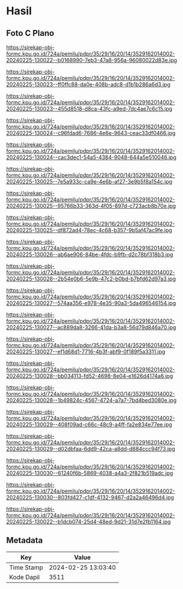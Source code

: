 # Hasil

## Foto C Plano

https://sirekap-obj-formc.kpu.go.id/724a/pemilu/pdpr/35/29/16/20/14/3529162014002-20240225-130022--b0168990-7eb3-47a8-956a-96080022d83e.jpg

https://sirekap-obj-formc.kpu.go.id/724a/pemilu/pdpr/35/29/16/20/14/3529162014002-20240225-130023--ff0ffc88-da0e-408b-adc8-d1b1b286a6d3.jpg

https://sirekap-obj-formc.kpu.go.id/724a/pemilu/pdpr/35/29/16/20/14/3529162014002-20240225-130023--455d8518-d8ca-43fc-a9ed-7dc4ae7c6c15.jpg

https://sirekap-obj-formc.kpu.go.id/724a/pemilu/pdpr/35/29/16/20/14/3529162014002-20240225-130024--c96fdad6-7686-4e6e-9643-ceac33df0466.jpg

https://sirekap-obj-formc.kpu.go.id/724a/pemilu/pdpr/35/29/16/20/14/3529162014002-20240225-130024--cac3dec1-54a5-4384-9048-644a5e510046.jpg

https://sirekap-obj-formc.kpu.go.id/724a/pemilu/pdpr/35/29/16/20/14/3529162014002-20240225-130025--7e5a933c-ca9e-4e6b-af27-3e9b5f8a154c.jpg

https://sirekap-obj-formc.kpu.go.id/724a/pemilu/pdpr/35/29/16/20/14/3529162014002-20240225-130025--95766b33-363d-4f05-897d-c723acb8b70e.jpg

https://sirekap-obj-formc.kpu.go.id/724a/pemilu/pdpr/35/29/16/20/14/3529162014002-20240225-130025--df872ad4-78ec-4c68-b357-9b5af47ac9fe.jpg

https://sirekap-obj-formc.kpu.go.id/724a/pemilu/pdpr/35/29/16/20/14/3529162014002-20240225-130026--ab6ae906-84be-4fdc-b9fb-d2c78bf318b3.jpg

https://sirekap-obj-formc.kpu.go.id/724a/pemilu/pdpr/35/29/16/20/14/3529162014002-20240225-130026--2b54e0b6-5e9b-47c2-b0bd-b7bfd62d97a3.jpg

https://sirekap-obj-formc.kpu.go.id/724a/pemilu/pdpr/35/29/16/20/14/3529162014002-20240225-130027--574aa356-e978-4e35-90a3-5da496546154.jpg

https://sirekap-obj-formc.kpu.go.id/724a/pemilu/pdpr/35/29/16/20/14/3529162014002-20240225-130027--ac889da8-3266-41da-b3a8-56d79d846a70.jpg

https://sirekap-obj-formc.kpu.go.id/724a/pemilu/pdpr/35/29/16/20/14/3529162014002-20240225-130027--ef1d68d1-7716-4b3f-abf9-0f189f5a3311.jpg

https://sirekap-obj-formc.kpu.go.id/724a/pemilu/pdpr/35/29/16/20/14/3529162014002-20240225-130028--bb034113-fd52-4698-8e04-e1626d4174a6.jpg

https://sirekap-obj-formc.kpu.go.id/724a/pemilu/pdpr/35/29/16/20/14/3529162014002-20240225-130028--1b49824c-4567-4724-a7a7-7bd4bed3080e.jpg

https://sirekap-obj-formc.kpu.go.id/724a/pemilu/pdpr/35/29/16/20/14/3529162014002-20240225-130029--408f09ad-c66c-48c9-a4ff-fa2e834e77ee.jpg

https://sirekap-obj-formc.kpu.go.id/724a/pemilu/pdpr/35/29/16/20/14/3529162014002-20240225-130029--d02dbfaa-6dd9-42ca-a8dd-d884ccc94f73.jpg

https://sirekap-obj-formc.kpu.go.id/724a/pemilu/pdpr/35/29/16/20/14/3529162014002-20240225-130030--61240f6b-5869-4038-a4a3-2f821b519adc.jpg

https://sirekap-obj-formc.kpu.go.id/724a/pemilu/pdpr/35/29/16/20/14/3529162014002-20240225-130030--803fd427-c1df-4132-9467-d2a2a46496d4.jpg

https://sirekap-obj-formc.kpu.go.id/724a/pemilu/pdpr/35/29/16/20/14/3529162014002-20240225-130022--b1dcb074-25d4-48ed-9d21-31d7e2fb1164.jpg


## Metadata

| Key        | Value               |
| ---------- | ------------------- |
| Time Stamp | 2024-02-25 13:03:40 |
| Kode Dapil | 3511                |



